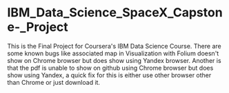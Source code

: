 # IBM_Data_Science_SpaceX_Capstone-_Project
This is the Final Project for Coursera's IBM Data Science Course.
There are some known bugs like associated map in Visualization with Folium doesn't show on Chrome browser but does show using Yandex browser.
Another is that the pdf is unable to show on github using Chrome browser but does show using Yandex, a quick fix for this is either use other browser other than Chrome or just download it.
